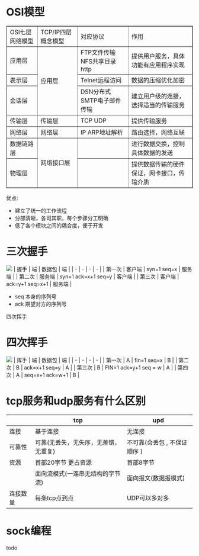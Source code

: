 

# OSI模型

<table border="1">    <tr>        <td>OSI七层网络模型</td>        <td>TCP/IP四层概念模型</td>        <td>对应协议</td>        <td>作用</td>    </tr>    <tr>        <td>应用层</td>        <td rowspan="3">应用层</td>        <td>FTP文件传输 NFS共享目录 http</td>        <td>提供用户服务，具体功能有应用程序实现</td>    </tr>    <tr>        <td>表示层</td>        <td>Telnet远程访问</td>        <td>数据的压缩优化加密</td>    </tr>    <tr>        <td>会话层</td>        <td>DSN分布式 SMTP电子邮件传输</td>        <td>建立用户级的连接，选择适当的传输服务</td>    </tr>    <tr>        <td>传输层</td>        <td>传输层</td>        <td>TCP UDP</td>        <td> 提供传输服务</td>    </tr>    <tr>        <td>网络层</td>        <td>网络层</td>        <td>IP  ARP地址解析</td>        <td> 路由选择，网络互联</td>    </tr>    <tr>        <td>数据链路层</td>        <td rowspan="2">网络接口层</td>        <td></td>        <td>进行数据交换，控制具体数据的发送</td>    </tr>    <tr>        <td>物理层</td>        <td></td>        <td>提供数据传输的硬件保证，网卡接口，传输介质</td>    </tr></table>
优点:

- 建立了统一的工作流程
- 分部清晰，各司其职，每个步骤分工明确
- 低了各个模块之间的耦合度，便于开发





# 三次握手

![](/home/tarena/桌面/总结/images/握手.png)
| 握手   | 端     | 数据包              |  端     |
| - | - | - | - |
| 第一次 | 客户端 | syn=1 seq=x         |  服务端 |
| 第二次 | 服务端 | syn=1 ack=x+1 seq=y |  客户端 |
| 第三次 | 客户端 | ack=y+1 seq=x+1     | 服务端 |
- seq 本身的序列号
- ack 期望对方的序列号

四次挥手



# 四次挥手
![](/home/tarena/桌面/总结/images/挥手.png)
| 挥手   | 端   | 数据包                |  端   |
| - | - | - | - |
| 第一次 | A    | fin=1 seq=x           | B    |
| 第二次 | B    | ack=x+1 seq=y         | A    |
| 第三次 | B    | FIN=1 ack=y+1 seq = w |  A    |
| 第四次 | A    | seq=x+1 ack=w+1       | B    |



# tcp服务和udp服务有什么区别

|          | tcp                                  | upd                          |
| -------- | ------------------------------------ | ---------------------------- |
| 连接     | 基于连接                             | 无连接                       |
| 可靠性   | 可靠(无丢失，无失序，无差错，无重复) | 不可靠(会丢包 , 不保证顺序 ) |
| 资源     | 首部20字节 更占资源                  | 首部8字节                    |
|          | 面向流模式(一连串无结构的字节流)     | 面向报文(数据报模式)         |
| 连接数量 | 每条tcp点到点                        | UDP可以多对多                |



# sock编程

todo











